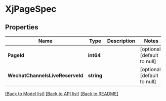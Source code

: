 # XjPageSpec

## Properties
Name | Type | Description | Notes
------------ | ------------- | ------------- | -------------
**PageId** | **int64** |  | [optional] [default to null]
**WechatChannelsLiveReserveId** | **string** |  | [optional] [default to null]

[[Back to Model list]](../README.md#documentation-for-models) [[Back to API list]](../README.md#documentation-for-api-endpoints) [[Back to README]](../README.md)


